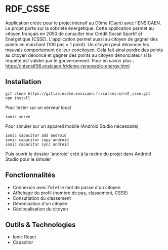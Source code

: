 # RDF_CSSE

Application créée pour le projet intensif au Dôme (Caen) avec l'ENSICAEN. Le projet porte sur la sobriété énergétique.
Cette application permet au citoyen français en 2050 de consulter leur Crédit Social Sportif et Energétique (CSSE). 
L'application permet aussi au citoyen de gagner des points en marchant (100 pas = 1 point). Un citoyen peut dénoncer les mauvais comportement de leur concitoyen. Cela fait ainsi perdre des points au citoyen dénoncé et gagner des points au citoyen dénonciateur si la requête est valider par le gouvernement. Pour en savoir plus : https://intensif06.ensicaen.fr/demo-renewable-energy.html 

## Installation

```
git clone https://gitlab.ecole.ensicaen.fr/carneiro/rdf_csse.git
npm install
```

Pour tester sur un serveur local
```
ionic serve
```

Pour simuler sur un appareil mobile (Android Studio nécessaire)
```
ionic capacitor add android
ionic capacitor copy android
ionic capacitor sync android
```
Puis ouvrir le dossier 'android' créé à la racine du projet dans Android Studio pour le simuler

## Fonctionnalités

- Connexion avec l'id et le mot de passe d'un citoyen
- Affichage du profil (nombre de pas, classement, CSSE)
- Consultation du classement
- Dénonciation d'un citoyen
- Géolocalisation du citoyen

## Outils & Technologies

- Ionic React
- Capacitor
